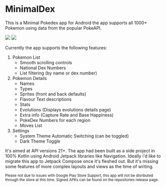 # MinimalDex
This is a Minimal Pokedex app for Android the app supports all 1000+ Pokemon using data from the popular PokeAPI.

![](https://res.cloudinary.com/willwidlof/image/upload/c_scale,w_144/v1600540457/MinimalDexList_Small.png) ![](https://res.cloudinary.com/willwidlof/image/upload/c_scale,w_144/v1600540457/MinimalDexDetails_Small.png)

Currently the app supports the following features:

1. Pokemon List
    * Smooth scrolling controls
    * National Dex Numbers
    * List filtering (by name or dex number)
2. Pokemon Details
    * Names
    * Types
    * Sprites (front and back defaults)
    * Flavour Text descriptions
    * Stats
    * Evolutions (Displays evolutions details page)
    * Extra info (Capture Rate and Base Happiness)
    * PokeDex Numbers for each region
    * Moves List
3. Settings
    * System Theme Automatic Switching (can be toggled)
    * Dark Theme Toggle

It's aimed at API versions 21+. The app had been built as a side project in 100% Kotlin using Android Jetpack libraries like Navigation.
Ideally i'd like to migrate this app to Jetpack Compose once it's fleshed out. But it's missing some features of more complex layouts and views as the time of writing.

<sub>Please not due to issues with Google Play Store Support, this app will not be disributed through the store at this time. Signed APKs can be found on the repositories release page.</sub>
